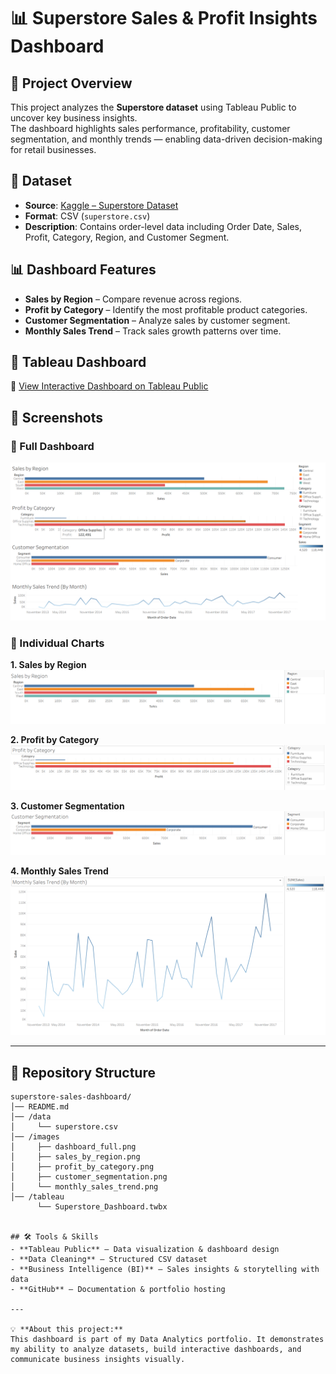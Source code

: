 # 📊 Superstore Sales & Profit Insights Dashboard

## 📌 Project Overview
This project analyzes the **Superstore dataset** using Tableau Public to uncover key business insights.  
The dashboard highlights sales performance, profitability, customer segmentation, and monthly trends — enabling data-driven decision-making for retail businesses.  

## 📂 Dataset
- **Source**: [Kaggle – Superstore Dataset](https://www.kaggle.com/datasets/vivek468/superstore-dataset)  
- **Format**: CSV (`superstore.csv`)  
- **Description**: Contains order-level data including Order Date, Sales, Profit, Category, Region, and Customer Segment.  

## 📊 Dashboard Features
- **Sales by Region** – Compare revenue across regions.  
- **Profit by Category** – Identify the most profitable product categories.  
- **Customer Segmentation** – Analyze sales by customer segment.  
- **Monthly Sales Trend** – Track sales growth patterns over time.  

## 🚀 Tableau Dashboard
🔗 [View Interactive Dashboard on Tableau Public](https://public.tableau.com/views/SuperstoreSales_17569877135570/SuperstoreSalesProfitInsights?:language=en-US&publish=yes&:sid=&:redirect=auth&:display_count=n&:origin=viz_share_link)  

## 📸 Screenshots

### 🔹 Full Dashboard  
![Dashboard](images/dashboard_full.png)

### 🔹 Individual Charts  
**1. Sales by Region**  
![Sales by Region](images/sales_by_region.png)  

**2. Profit by Category**  
![Profit by Category](images/profit_by_category.png)  

**3. Customer Segmentation**  
![Customer Segmentation](images/customer_segmentation.png)  

**4. Monthly Sales Trend**  
![Monthly Sales Trend](images/monthly_sales_trend.png)  

---

## 📂 Repository Structure
```plaintext
superstore-sales-dashboard/
│── README.md
│── /data
│     └── superstore.csv
│── /images
│     ├── dashboard_full.png
│     ├── sales_by_region.png
│     ├── profit_by_category.png
│     ├── customer_segmentation.png
│     └── monthly_sales_trend.png
│── /tableau
      └── Superstore_Dashboard.twbx


## 🛠 Tools & Skills
- **Tableau Public** – Data visualization & dashboard design  
- **Data Cleaning** – Structured CSV dataset  
- **Business Intelligence (BI)** – Sales insights & storytelling with data  
- **GitHub** – Documentation & portfolio hosting  

---

💡 **About this project:**  
This dashboard is part of my Data Analytics portfolio. It demonstrates my ability to analyze datasets, build interactive dashboards, and communicate business insights visually.  
